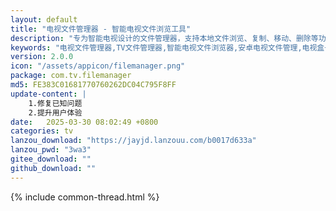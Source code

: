 ```yaml
---
layout: default
title: "电视文件管理器 - 智能电视文件浏览工具"
description: "专为智能电视设计的文件管理器，支持本地文件浏览、复制、移动、删除等功能，操作简单，适配遥控器操作"
keywords: "电视文件管理器,TV文件管理器,智能电视文件浏览器,安卓电视文件管理,电视盒子文件管理,大屏文件管理"
version: 2.0.0
icon: "/assets/appicon/filemanager.png"
package: com.tv.filemanager
md5: FE383C01681770760262DC04C795F8FF
update-content: |
    1.修复已知问题
    2.提升用户体验
date:   2025-03-30 08:02:49 +0800
categories: tv
lanzou_download: "https://jayjd.lanzouu.com/b0017d633a"
lanzou_pwd: "3wa3"
gitee_download: ""
github_download: ""
---
```

{% include common-thread.html %}